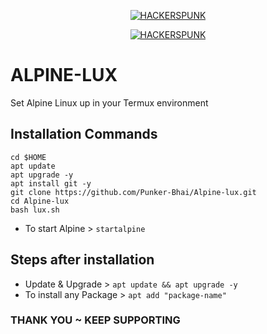 <p align="center">
<a href="https://punkers.business.site"><img title="HACKERSPUNK" src="https://img.shields.io/badge/MADE%20IN-INDIA-SCRIPT?colorA=%23ff8100&colorB=%23017e40&colorC=%23ff0000&style=for-the-badge"></a>
</p>
</p>
<p align="center">
<a href="https://punkers.business.site"><img title="HACKERSPUNK" src="https://img.shields.io/badge/HACKERS-PUNK-green?style=for-the-badge&logo=appveyor"></a>
</p>

# ALPINE-LUX
 Set Alpine Linux up in your Termux environment

## Installation Commands
```
cd $HOME
apt update
apt upgrade -y
apt install git -y
git clone https://github.com/Punker-Bhai/Alpine-lux.git
cd Alpine-lux
bash lux.sh
```
* To start Alpine > `startalpine`
## Steps after installation
* Update & Upgrade > `apt update && apt upgrade -y`
* To install any Package > `apt add "package-name"`
### THANK YOU ~ KEEP SUPPORTING
